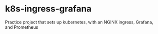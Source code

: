 # k8s-ingress-grafana
Practice project that sets up kubernetes, with an NGINX ingress, Grafana, and Prometheus
